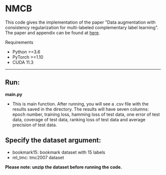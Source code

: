 # NMCB

This code gives the implementation  of the paper "Data augmentation with consistency regularization for multi-labeled complementary label learning". The paper and appendix can be found at [here](https://gaoyi439.github.io/papers/).

 Requirements
- Python >=3.6
- PyTorch >=1.10
- CUDA 11.3

---
## Run:
**main.py**
- This is main function. After running, you will see a .csv file with the results saved in the directory.
The results will have seven columns: epoch number, training loss, hamming loss of test data, one error of test data,
coverage of test data, ranking loss of test data and average precision of test data.

## Specify the dataset argument:
- bookmark15: bookmark dataset with 15 labels
- ml_tmc: tmc2007 dataset

**Please note: unzip the dataset before running the code.**

